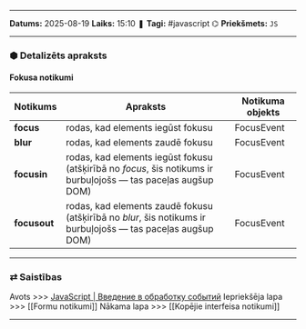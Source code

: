 ___

**Datums:** 2025-08-19
**Laiks:** 15:10
❚ **Tagi:** #javascript 
⌬ **Priekšmets:**  `JS`

---
### ⬢ Detalizēts apraksts
#### Fokusa notikumi

| Notikums     | Apraksts                                                                                                       | Notikuma objekts |
| ------------ | -------------------------------------------------------------------------------------------------------------- | ---------------- |
| **focus**    | rodas, kad elements iegūst fokusu                                                                              | FocusEvent       |
| **blur**     | rodas, kad elements zaudē fokusu                                                                               | FocusEvent       |
| **focusin**  | rodas, kad elements iegūst fokusu (atšķirībā no _focus_, šis notikums ir burbuļojošs — tas paceļas augšup DOM) | FocusEvent       |
| **focusout** | rodas, kad elements zaudē fokusu (atšķirībā no _blur_, šis notikums ir burbuļojošs — tas paceļas augšup DOM)   | FocusEvent       |

---
### ⇄ Saistības

Avots >>> [JavaScript \| Введение в обработку событий](https://metanit.com/web/javascript/9.1.php)
Iepriekšēja lapa >>> [[Formu notikumi]]
Nākama lapa >>> [[Kopējie interfeisa notikumi]]

---